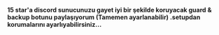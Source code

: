**15 star'a discord sunucunuzu gayet iyi bir şekilde koruyacak guard & backup botunu paylaşıyorum (Tamemen ayarlanabilir) .setupdan korumalarını ayarlıyabilirsiniz...**
